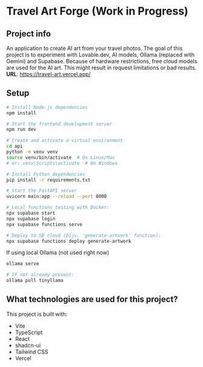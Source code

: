 # Travel Art Forge (Work in Progress)

## Project info
An application to create AI art from your travel photos. The goal of this project is to experiment with Lovable.dev, AI models, Ollama (replaced with Gemini) and Supabase. Because of hardware restrictions, free cloud models are used for the AI art. This might result in request limitations or bad results.
**URL**: https://travel-art.vercel.app/

## Setup

```sh
# Install Node.js dependencies
npm install

# Start the frontend development server
npm run dev
```

```sh
# Create and activate a virtual environment
cd api
python -m venv venv
source venv/bin/activate  # On Linux/Mac
# or: venv\Scripts\activate  # On Windows

# Install Python dependencies
pip install -r requirements.txt

# Start the FastAPI server
uvicorn main:app --reload --port 8000
```

```sh
# Local functions testing with Docker:
npx supabase start
npx supabase login
npx supabase functions serve

# Deploy to SB cloud (bijv. 'generate-artwork' function):
npx supabase functions deploy generate-artwork
```

If using local Ollama (not used right now)
```sh
ollama serve

# If not already present:
ollama pull tinyllama
```

## What technologies are used for this project?

This project is built with:
- Vite
- TypeScript
- React
- shadcn-ui
- Tailwind CSS
- Vercel
